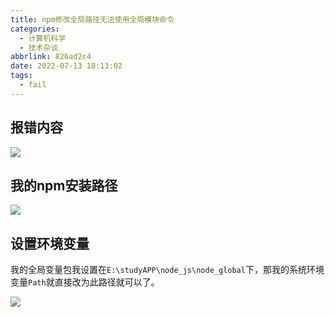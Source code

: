 ```yaml
---
title: npm修改全局路径无法使用全局模块命令
categories:
  - 计算机科学
  - 技术杂谈
abbrlink: 826ad2c4
date: 2022-07-13 18:13:02
tags:
  - fail
---
```


## 报错内容

![](http://hikki.test.upcdn.net/2022/07/13-18:20:3333.jpg)

## 我的npm安装路径

![](http://hikki.test.upcdn.net/2022/07/14-01:18:2424.jpg)

## 设置环境变量

我的全局变量包我设置在`E:\studyAPP\node_js\node_global`下，那我的系统环境变量`Path`就直接改为此路径就可以了。

![](http://hikki.test.upcdn.net/2022/07/14-01:18:5656.jpg)

